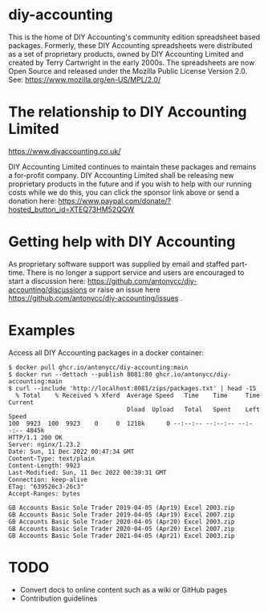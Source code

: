 # diy-accounting

This is the home of DIY Accounting's community edition spreadsheet based packages. Formerly, these DIY Accounting 
spreadsheets were distributed as a set of proprietary products, owned by DIY Accounting Limited and created by 
Terry Cartwright in the early 2000s. The spreadsheets are now Open Source and released under the Mozilla Public 
License Version 2.0. See: https://www.mozilla.org/en-US/MPL/2.0/  

# The relationship to DIY Accounting Limited

https://www.diyaccounting.co.uk/

DIY Accounting Limited continues to maintain these packages and remains a for-profit company. DIY Accounting Limited 
shall be releasing new proprietary products in the future and if you wish to help with our running costs while we do
this, you can click the sponsor link above or send a donation here:
https://www.paypal.com/donate/?hosted_button_id=XTEQ73HM52QQW

# Getting help with DIY Accounting

As proprietary software support was supplied by email and staffed part-time. There is no longer a support service and
users are encouraged to start a discussion here: https://github.com/antonycc/diy-accounting/discussions or raise
an issue here https://github.com/antonycc/diy-accounting/issues .

# Examples

Access all DIY Accounting packages in a docker container:
```shell
$ docker pull ghcr.io/antonycc/diy-accounting:main
$ docker run --dettach --publish 8081:80 ghcr.io/antonycc/diy-accounting:main
$ curl --include 'http://localhost:8081/zips/packages.txt' | head -15
  % Total    % Received % Xferd  Average Speed   Time    Time     Time  Current
                                 Dload  Upload   Total   Spent    Left  Speed
100  9923  100  9923    0     0  1218k      0 --:--:-- --:--:-- --:--:-- 4845k
HTTP/1.1 200 OK
Server: nginx/1.23.2
Date: Sun, 11 Dec 2022 00:47:34 GMT
Content-Type: text/plain
Content-Length: 9923
Last-Modified: Sun, 11 Dec 2022 00:39:31 GMT
Connection: keep-alive
ETag: "639526c3-26c3"
Accept-Ranges: bytes

GB Accounts Basic Sole Trader 2019-04-05 (Apr19) Excel 2003.zip
GB Accounts Basic Sole Trader 2019-04-05 (Apr19) Excel 2007.zip
GB Accounts Basic Sole Trader 2020-04-05 (Apr20) Excel 2003.zip
GB Accounts Basic Sole Trader 2020-04-05 (Apr20) Excel 2007.zip
GB Accounts Basic Sole Trader 2021-04-05 (Apr21) Excel 2003.zip
```

# TODO

* Convert docs to online content such as a wiki or GitHub pages
* Contribution guidelines

